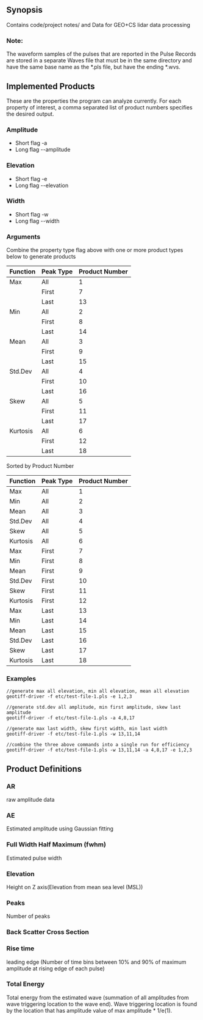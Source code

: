 ## Synopsis

Contains code/project notes/ and Data for GEO+CS lidar data processing

### Note:
The waveform samples of the pulses that are reported in the Pulse Records are 
stored in a separate Waves file that must be in the same directory and have the 
same base name as the *.pls file, but have the ending *.wvs.

## Implemented Products
These are the properties the program can analyze currently. For each property of interest, a comma separated list of 
product numbers specifies the desired output.
### Amplitude
- Short flag -a
- Long flag --amplitude
### Elevation
- Short flag -e
- Long flag --elevation
### Width
- Short flag -w
- Long flag --width

### Arguments
Combine the property type flag above with one or more product types below to generate products

| Function | Peak Type | Product Number |
|----------|-----------|----------------|
| Max      | All       | 1              |
|          | First     | 7              |
|          | Last      | 13             |
| Min      | All       | 2              |
|          | First     | 8              |
|          | Last      | 14             |
| Mean     | All       | 3              |
|          | First     | 9              |
|          | Last      | 15             |
| Std.Dev  | All       | 4              |
|          | First     | 10             |
|          | Last      | 16             |
| Skew     | All       | 5              |
|          | First     | 11             |
|          | Last      | 17             |
| Kurtosis | All       | 6              |
|          | First     | 12             |
|          | Last      | 18             |

Sorted by Product Number

| Function | Peak Type | Product Number |
|----------|-----------|----------------|
| Max      | All       | 1              |
| Min      | All       | 2              |
| Mean     | All       | 3              |
| Std.Dev  | All       | 4              |
| Skew     | All       | 5              |
| Kurtosis | All       | 6              |
| Max      | First     | 7              |
| Min      | First     | 8              |
| Mean     | First     | 9              |
| Std.Dev  | First     | 10             |
| Skew     | First     | 11             |
| Kurtosis | First     | 12             |
| Max      | Last      | 13             |
| Min      | Last      | 14             |
| Mean     | Last      | 15             |
| Std.Dev  | Last      | 16             |
| Skew     | Last      | 17             |
| Kurtosis | Last      | 18             |

### Examples
```shell
//generate max all elevation, min all elevation, mean all elevation
geotiff-driver -f etc/test-file-1.pls -e 1,2,3
```

```shell
//generate std.dev all amplitude, min first amplitude, skew last amplitude
geotiff-driver -f etc/test-file-1.pls -a 4,8,17
```

```shell
//generate max last width, skew first width, min last width
geotiff-driver -f etc/test-file-1.pls -w 13,11,14
```

```shell
//combine the three above commands into a single run for efficiency
geotiff-driver -f etc/test-file-1.pls -w 13,11,14 -a 4,8,17 -e 1,2,3
```


## Product Definitions
### AR
raw amplitude data
### AE
Estimated amplitude using Gaussian fitting
### Full Width Half Maximum (fwhm)
Estimated pulse width
### Elevation
Height on Z axis(Elevation from mean sea level (MSL))
### Peaks
Number of peaks
### Back Scatter Cross Section
### Rise time
leading edge (Number of time bins between 10% and 90% of maximum amplitude at rising edge of each pulse)
### Total Energy
Total energy from the estimated wave (summation of all amplitudes from wave triggering location to the wave end). Wave triggering location is found by the location that has amplitude value of max amplitude * 1/e(1). 
